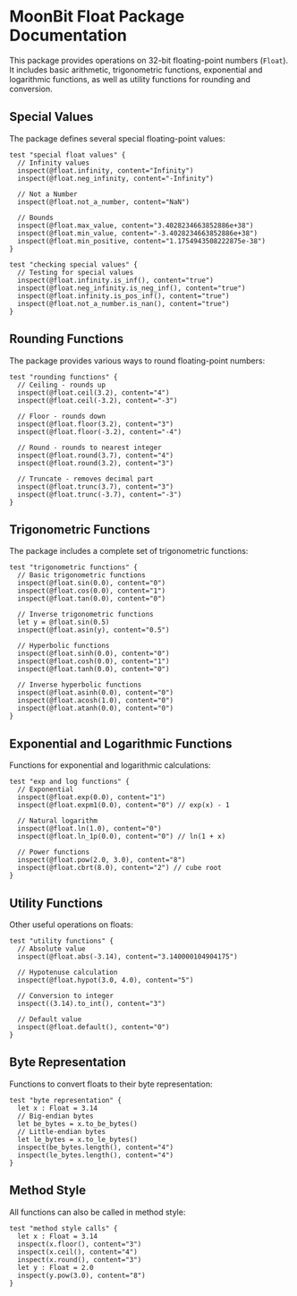 # MoonBit Float Package Documentation

This package provides operations on 32-bit floating-point numbers (`Float`). It includes basic arithmetic, trigonometric functions, exponential and logarithmic functions, as well as utility functions for rounding and conversion.

## Special Values

The package defines several special floating-point values:

```moonbit
test "special float values" {
  // Infinity values
  inspect(@float.infinity, content="Infinity")
  inspect(@float.neg_infinity, content="-Infinity")

  // Not a Number
  inspect(@float.not_a_number, content="NaN")

  // Bounds
  inspect(@float.max_value, content="3.4028234663852886e+38")
  inspect(@float.min_value, content="-3.4028234663852886e+38")
  inspect(@float.min_positive, content="1.1754943508222875e-38")
}

test "checking special values" {
  // Testing for special values
  inspect(@float.infinity.is_inf(), content="true")
  inspect(@float.neg_infinity.is_neg_inf(), content="true")
  inspect(@float.infinity.is_pos_inf(), content="true")
  inspect(@float.not_a_number.is_nan(), content="true")
}
```

## Rounding Functions

The package provides various ways to round floating-point numbers:

```moonbit
test "rounding functions" {
  // Ceiling - rounds up
  inspect(@float.ceil(3.2), content="4")
  inspect(@float.ceil(-3.2), content="-3")

  // Floor - rounds down
  inspect(@float.floor(3.2), content="3")
  inspect(@float.floor(-3.2), content="-4")

  // Round - rounds to nearest integer
  inspect(@float.round(3.7), content="4")
  inspect(@float.round(3.2), content="3")

  // Truncate - removes decimal part
  inspect(@float.trunc(3.7), content="3")
  inspect(@float.trunc(-3.7), content="-3")
}
```

## Trigonometric Functions

The package includes a complete set of trigonometric functions:

```moonbit
test "trigonometric functions" {
  // Basic trigonometric functions
  inspect(@float.sin(0.0), content="0")
  inspect(@float.cos(0.0), content="1")
  inspect(@float.tan(0.0), content="0")

  // Inverse trigonometric functions
  let y = @float.sin(0.5)
  inspect(@float.asin(y), content="0.5")

  // Hyperbolic functions
  inspect(@float.sinh(0.0), content="0")
  inspect(@float.cosh(0.0), content="1")
  inspect(@float.tanh(0.0), content="0")

  // Inverse hyperbolic functions
  inspect(@float.asinh(0.0), content="0")
  inspect(@float.acosh(1.0), content="0")
  inspect(@float.atanh(0.0), content="0")
}
```

## Exponential and Logarithmic Functions

Functions for exponential and logarithmic calculations:

```moonbit
test "exp and log functions" {
  // Exponential
  inspect(@float.exp(0.0), content="1")
  inspect(@float.expm1(0.0), content="0") // exp(x) - 1

  // Natural logarithm
  inspect(@float.ln(1.0), content="0")
  inspect(@float.ln_1p(0.0), content="0") // ln(1 + x)

  // Power functions
  inspect(@float.pow(2.0, 3.0), content="8")
  inspect(@float.cbrt(8.0), content="2") // cube root
}
```

## Utility Functions

Other useful operations on floats:

```moonbit
test "utility functions" {
  // Absolute value
  inspect(@float.abs(-3.14), content="3.140000104904175")

  // Hypotenuse calculation
  inspect(@float.hypot(3.0, 4.0), content="5")

  // Conversion to integer
  inspect((3.14).to_int(), content="3")

  // Default value
  inspect(@float.default(), content="0")
}
```

## Byte Representation

Functions to convert floats to their byte representation:

```moonbit
test "byte representation" {
  let x : Float = 3.14
  // Big-endian bytes
  let be_bytes = x.to_be_bytes()
  // Little-endian bytes
  let le_bytes = x.to_le_bytes()
  inspect(be_bytes.length(), content="4")
  inspect(le_bytes.length(), content="4")
}
```

## Method Style

All functions can also be called in method style:

```moonbit
test "method style calls" {
  let x : Float = 3.14
  inspect(x.floor(), content="3")
  inspect(x.ceil(), content="4")
  inspect(x.round(), content="3")
  let y : Float = 2.0
  inspect(y.pow(3.0), content="8")
}
```
